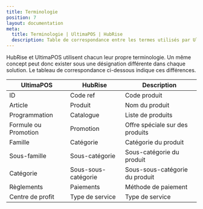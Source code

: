 ```yaml
---
title: Terminologie
position: 7
layout: documentation
meta:
  title: Terminologie | UltimaPOS | HubRise
  description: Table de correspondance entre les termes utilisés par UltimaPOS et ceux utilisés par HubRise.
---
```


HubRise et UltimaPOS utilisent chacun leur propre terminologie. Un même concept peut donc exister sous une désignation différente dans chaque solution. Le tableau de correspondance ci-dessous indique ces différences.

| UltimaPOS            | HubRise             | Description                     |
| -------------------- | ------------------- | ------------------------------- |
| ID                   | Code ref            | Code produit                    |
| Article              | Produit             | Nom du produit                  |
| Programmation        | Catalogue           | Liste de produits               |
| Formule ou Promotion | Promotion           | Offre spéciale sur des produits |
| Famille              | Catégorie           | Catégorie du produit            |
| Sous-famille         | Sous-catégorie      | Sous-catégorie du produit       |
| Catégorie            | Sous-sous-catégorie | Sous-sous-catégorie du produit  |
| Règlements           | Paiements           | Méthode de paiement             |
| Centre de profit     | Type de service     | Type de service                 |
